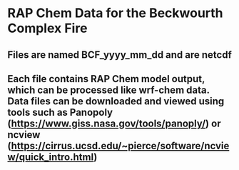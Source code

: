# RAP Chem Data for the Beckwourth Complex Fire

## Files are named BCF_yyyy_mm_dd and are netcdf

## Each file contains RAP Chem model output, which can be processed like wrf-chem data. Data files can be downloaded and viewed using tools such as Panopoly (https://www.giss.nasa.gov/tools/panoply/) or ncview (https://cirrus.ucsd.edu/~pierce/software/ncview/quick_intro.html)
